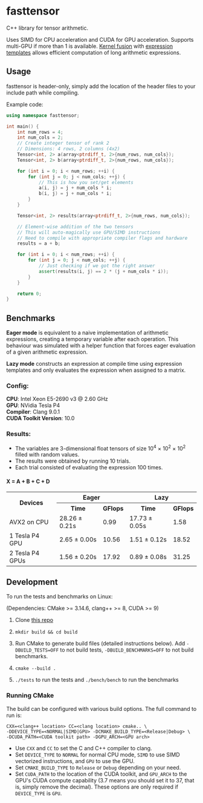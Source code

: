 # fasttensor

C++ library for tensor arithmetic.

Uses SIMD for CPU acceleration and CUDA for GPU acceleration. Supports multi-GPU if more than 1 is available. [Kernel fusion](https://stackoverflow.com/a/53311373) with [expression templates](https://en.wikipedia.org/wiki/Expression_templates) allows efficient computation of long arithmetic expressions.

## Usage

fasttensor is header-only, simply add the location of the header files to your include path while compiling.

Example code:

```cpp
using namespace fasttensor;

int main() {
	int num_rows = 4;
	int num_cols = 2;
	// Create integer tensor of rank 2
	// Dimensions: 4 rows, 2 columns (4x2)
	Tensor<int, 2> a(array<ptrdiff_t, 2>{num_rows, num_cols});
	Tensor<int, 2> b(array<ptrdiff_t, 2>{num_rows, num_cols});

	for (int i = 0; i < num_rows; ++i) {
		for (int j = 0; j < num_cols; ++j) {
			// This is how you set/get elements
			a(i, j) = j + num_cols * i;
			b(i, j) = j + num_cols * i;
		}
	}

	Tensor<int, 2> results(array<ptrdiff_t, 2>{num_rows, num_cols});

	// Element-wise addition of the two tensors
	// This will auto-magically use GPU/SIMD instructions
	// Need to compile with appropriate compiler flags and hardware
	results = a + b;

	for (int i = 0; i < num_rows; ++i) {
		for (int j = 0; j < num_cols; ++j) {
			// Just checking if we got the right answer
			assert(results(i, j) == 2 * (j + num_cols * i));
		}
	}

	return 0;
}
```

## Benchmarks

**Eager mode** is equivalent to a naive implementation of arithmetic expressions, creating a temporary variable after each operation. This behaviour was simulated with a helper function that forces eager evaluation of a given arithmetic expression.

**Lazy mode** constructs an expression at compile time using expression templates and only evaluates the expression when assigned to a matrix.

### Config:

**CPU**: Intel Xeon E5-2690 v3 @ 2.60 GHz  
**GPU**: NVidia Tesla P4  
**Compiler**: Clang 9.0.1  
**CUDA Toolkit Version**: 10.0  

### Results:

- The variables are 3-dimensional float tensors of size 10<sup>4</sup> &times; 10<sup>2</sup> &times; 10<sup>2</sup> filled with random values.
- The results were obtained by running 10 trials.
- Each trial consisted of evaluating the expression 100 times.


#### X = A + B + C + D

<table>
  <tr>
    <th rowspan="2">Devices</th>
    <th colspan="2">Eager</th>
    <th colspan="2">Lazy</th>
  </tr>
  <tr>
    <th>Time</th>
    <th>GFlops</th>
    <th>Time</th>
    <th>GFlops</th>
  </tr>
  <tr>
    <td>AVX2 on CPU</td>
    <td>28.26 &plusmn; 0.21s</td>
    <td>0.99</td>
    <td>17.73 &plusmn; 0.05s</td>
    <td>1.58</td>
  </tr>
  <tr>
    <td>1 Tesla P4 GPU</td>
    <td>2.65 &plusmn; 0.00s</td>
    <td>10.56</td>
    <td>1.51 &plusmn; 0.12s</td>
    <td>18.52</td>
  </tr>
  <tr>
    <td>2 Tesla P4 GPUs</td>
    <td>1.56 &plusmn; 0.20s</td>
    <td>17.92</td>
    <td>0.89 &plusmn; 0.08s</td>
    <td>31.25</td>
  </tr>
</table>

## Development

To run the tests and benchmarks on Linux:

(Dependencies: CMake >= 3.14.6, clang++ >= 8, CUDA >= 9)

1. Clone [this repo](https://github.com/JHurricane96/fastmatrix)

2. `mkdir build && cd build`

3. Run CMake to generate build files (detailed instructions below). Add `-DBUILD_TESTS=OFF` to not build tests, `-DBUILD_BENCHMARKS=OFF` to not build benchmarks.

4. `cmake --build .`

5. `./tests` to run the tests and `./bench/bench` to run the benchmarks

### Running CMake

The build can be configured with various build options. The full command to run is:

```
CXX=<clang++ location> CC=<clang location> cmake.. \
-DDEVICE_TYPE=<NORMAL|SIMD|GPU> -DCMAKE_BUILD_TYPE=<Release|Debug> \
-DCUDA_PATH=<CUDA toolkit path> -DGPU_ARCH=<GPU arch>
```

- Use `CXX` and `CC` to set the C and C++ compiler to clang.
- Set `DEVICE_TYPE` to `NORMAL` for normal CPU mode, `SIMD` to use SIMD vectorized instructions, and `GPU` to use the GPU.
- Set `CMAKE_BUILD_TYPE` to `Release` or `Debug` depending on your need.
- Set `CUDA_PATH` to the location of the CUDA toolkit, and `GPU_ARCH` to the GPU's CUDA compute capability (3.7 means you should set it to 37, that is, simply remove the decimal). These options are only required if `DEVICE_TYPE` is `GPU`.
